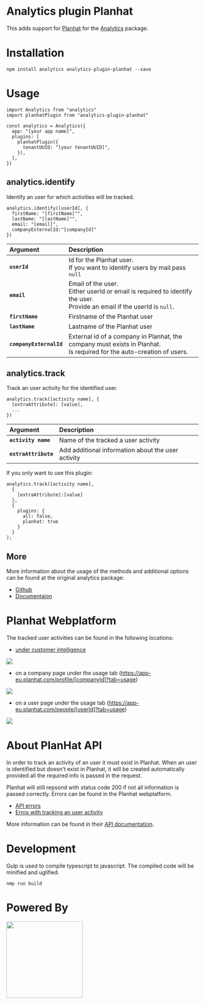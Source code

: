 # Analytics plugin Planhat

This adds support for  [Planhat](https://www.planhat.com/) for the [Analytics](https://github.com/DavidWells/analytics) package.

# Installation

```
npm install analytics analytics-plugin-planhat --save
```

# Usage

```
import Analytics from "analytics"
import planhatPlugin from "analytics-plugin-planhat"

const analytics = Analytics({
  app: "[your app name]",
  plugins: [
    planhatPlugin({
      tenantUUID: "[your tenantUUID]",
    }),
  ],
})

```
## analytics.identify

Identify an user for which activities will be tracked.
```
analytics.identify([userId], {
  firstName: "[firstName]"",
  lastName: "[lastName]"",
  email: "[email]",
  companyExternalId:"[companyId]"
})
```
| Argument          | Description                                                                                    | 
| :----------       | :-----------------------------------------------------------------------                       | 
| **`userId`**      | Id for the Planhat user.<br> If you want to identify users by mail pass `null`                                                  |  
| **`email`**               | Email of the user. <br> Either userId or email is required to identify the user. <br> Provide an email if the userId is `null`.                                                        | 
| **`firstName`**         | Firstname of the Planhat user                                            | 
| **`lastName`**          | Lastname of the Planhat user                                             | 
| **`companyExternalId`** | External id of a company in Planhat, the company must exists in Planhat. <br> Is required for the auto-creation of users.  |

## analytics.track
Track an user activity for the identified user.
```
analytics.track([activity name], {
  [extraAttribute]: [value],
  ...
})
```
| Argument          | Description                                                              | 
| :----------       | :----------------------------------------------------------------------- | 
| **`activity name`**     | Name of the tracked a user activity                                      
| **`extraAttribute`**    | Add additional information about the user activity                       | 

If you only want to use this plugin:

```
analytics.track([activity name], 
  {
    [extraAttribute]:[value]
  },
  {
    plugins: {
      all: false,
      planhat: true
    }
  }
);
```
## More
More information about the usage of the methods and additional options can be found at the original analytics package:

- [Github](https://github.com/DavidWells/analytics)
- [Documentaion](https://getanalytics.io/)
# Planhat Webplatform
The tracked user activities can be found in the following locations:

- [under customer intelligence](https://app-eu.planhat.com/ci/analytics/enduser/activity)
<img  src="./docs/planhat_customer_intelligence_user_activities.png" >

- on a company page under the usage tab (<https://app-eu.planhat.com/profile/[companyId]?tab=usage>)
<img  src="./docs/planhat_data_company_user_activities.png" >

- on a user page under the usage tab (<https://app-eu.planhat.com/people/[userId]?tab=usage>)
<img  src="./docs/planhat_data_user_user_activities.png" >

# About PlanHat API

In order to track an activity of an user it must exist in Planhat. When an user is identified but doesn't exist in Planhat, it will be created automatically provided all the required info is passed in the request.

Planhat will still repsond with status code 200 if not all information is passed correctly. Errors can be found in the Planhat webplatform.

- [API errors](https://app-eu.planhat.com/developer)
- [Erros with tracking an user activity](https://app-eu.planhat.com/ci/analytics/enduser/activity)

More information can be found in their [API documentation](https://docs.planhat.com).


# Development

Gulp is used to compile typescript to javascript. The compiled code will be minified and uglified.

````
nmp run build
````

# Powered By

<img style="margin-right:10px;" src="./docs/zapfloor_logo.png" align="left" width="200px">
